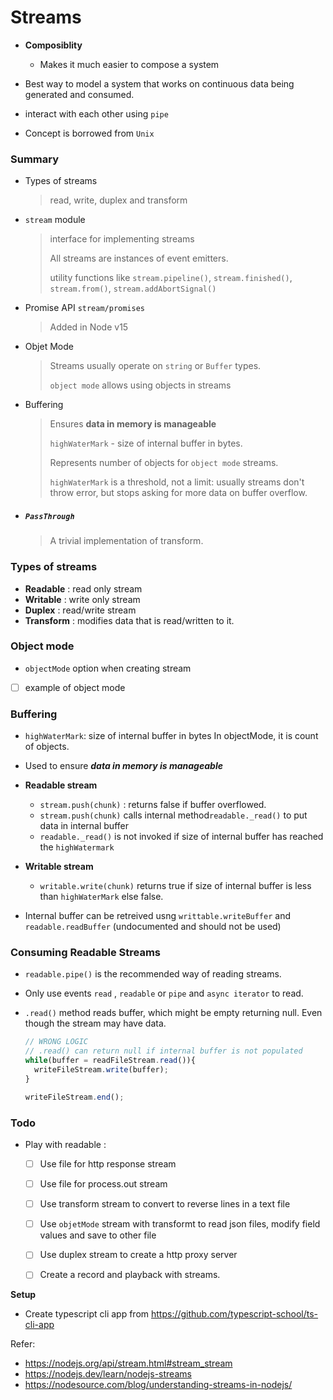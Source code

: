 # Streams 

- **Composiblity**
  - Makes it much easier to compose a system

- Best way to model a system that works on continuous data being generated and consumed.
- interact with each other using `pipe`
- Concept is borrowed from `Unix`



### Summary 

- Types of streams

  > read, write, duplex and transform

- `stream` module

  > interface for implementing streams
  >
  > All streams are instances of event emitters.
  >
  > utility functions like `stream.pipeline()`, `stream.finished()`, `stream.from()`, `stream.addAbortSignal()`

- Promise API `stream/promises`

  > Added in Node v15

- Objet Mode 

  > Streams usually operate on `string` or `Buffer` types.
  >
  > `object mode` allows using objects in streams

- Buffering

  > Ensures **data in memory is manageable**
  >
  > `highWaterMark` - size of internal buffer in bytes.
  >
  > Represents number of objects for `object mode` streams.
  >
  > `highWaterMark` is a threshold, not a limit:  usually streams don't throw error, but stops asking for more data on buffer overflow.

- ##### `PassThrough`

  > A trivial implementation of transform.



### **Types of streams**

- **Readable**  : read only stream
- **Writable**   : write only stream
- **Duplex**      :  read/write stream
- **Transform** : modifies data that is read/written to it.



### Object mode

- `objectMode` option when creating stream
- [ ] example of object mode



### Buffering 

- `highWaterMark`: size of internal buffer in bytes In objectMode, it is count of objects.
- Used to ensure ***data in memory is manageable***

- **Readable stream**
  - `stream.push(chunk)` : returns false if buffer overflowed.
  - `stream.push(chunk)` calls internal method`readable._read()` to put data in internal buffer
  - `readable._read()` is not invoked if size of internal buffer has reached the `highWatermark`
- **Writable stream**
  - `writable.write(chunk)` returns true if size of internal buffer is less than `highWaterMark` else false.
- Internal buffer can be retreived usng `writtable.writeBuffer` and `readable.readBuffer` (undocumented and should not be used)



### Consuming Readable Streams

- `readable.pipe()`  is the recommended way of reading streams.

- Only use events `read` , `readable` or `pipe` and `async iterator` to read.

- `.read()` method reads buffer, which might be empty returning null. Even though the stream may have data.

  ```typescript
  // WRONG LOGIC
  // .read() can return null if internal buffer is not populated
  while(buffer = readFileStream.read()){
    writeFileStream.write(buffer);
  }
  
  writeFileStream.end();
  ```



### Todo 

- Play with readable : 
  - [ ] Use file for http response stream
  - [ ] Use file for process.out stream
  - [ ] Use transform stream to convert to reverse lines in a text file
  - [ ] Use `objetMode` stream with transformt to read json files, modify field values and save to other file
  - [ ] Use duplex stream to create a http proxy server
  - [ ] Create a record and playback with streams.



**Setup**

- Create typescript cli app from https://github.com/typescript-school/ts-cli-app



Refer: 

- https://nodejs.org/api/stream.html#stream_stream
- https://nodejs.dev/learn/nodejs-streams
- https://nodesource.com/blog/understanding-streams-in-nodejs/